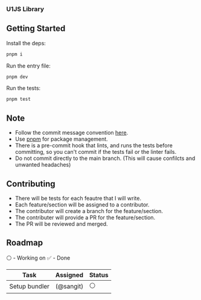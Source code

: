 ### U1JS Library

## Getting Started
Install the deps:
```sh
pnpm i
```

Run the entry file:
```sh
pnpm dev
```

Run the tests:
```sh
pnpm test
```

## Note
- Follow the commit message convention [here](https://www.conventionalcommits.org/en/v1.0.0/).
- Use [pnpm](https://pnpm.io/) for package management.
- There is a pre-commit hook that lints, and runs the tests before committing, so you can't commit if the tests fail or the linter fails.
- Do not commit directly to the main branch. (This will cause confilcts and unwanted headaches)

## Contributing
- There will be tests for each feautre that I will write.
- Each feature/section will be assigned to a contributor.
- The contributor will create a branch for the feature/section.
- The contributer will provide a PR for the feature/section.
- The PR will be reviewed and merged.

## Roadmap

:white_circle: - Working on
:white_check_mark: - Done

| Task      | Assigned      | Status |
| --------- | ------------- | ------ |
| Setup bundler | (@sangit) | :white_circle: |
